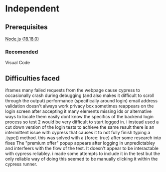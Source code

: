 # Independent

## Prerequisites
[Node.js (18.18.0)](https://nodejs.org/en)

### Recomended
Visual Code

## Difficulties faced
iframes
many failed requests from the webpage cause cypress to occasionally crash during debugging (and also makes it difficult to scroll through the output)
performance (specifically around login)
email address validation doesn't always work
privacy box sometimes reappears on the login screen after accepting it
many elements missing ids or alternative ways to locate them easily
dont know the specifics of the backend login process so test 2 would be very difficult to start logged in. i instead used a cut down version of the login tests to achieve the same result
there is an intermittent issue with cypress that causes it to not fully finish typing a .type() method. this was solved with a {force: true} after some research into fixes
The "premium offer" popup appears after logging in unpredictabley and interfeers with the flow of the test. It doesn't appear to be interactable with cypress reliabley. i made some attempts to include it in the test but the only reliable way of doing this seemed to be manually clicking it within the cypress runner.